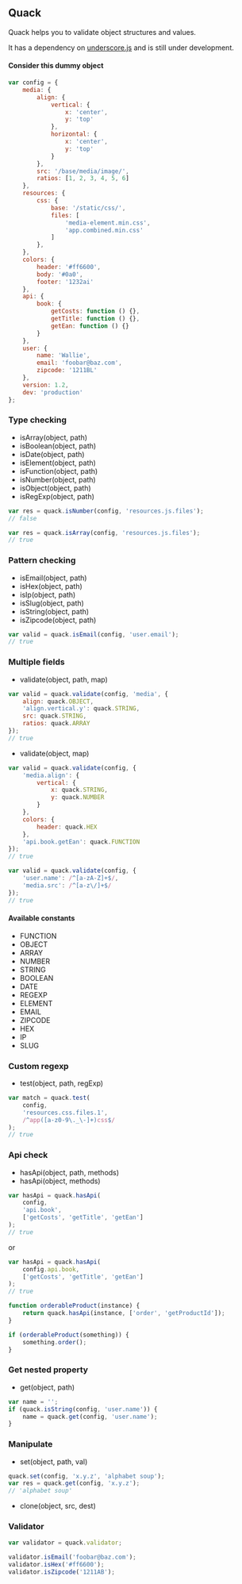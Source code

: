 ## Quack

Quack helps you to validate object structures and values.

It has a dependency on [underscore.js](http://underscorejs.org/) and is still under development.


#### Consider this dummy object
```js
var config = {
    media: {
        align: {
            vertical: {
                x: 'center',
                y: 'top'
            },
            horizontal: {
                x: 'center',
                y: 'top'
            }
        },
        src: '/base/media/image/',
        ratios: [1, 2, 3, 4, 5, 6]
    },
    resources: {
        css: {
            base: '/static/css/',
            files: [
                'media-element.min.css',
                'app.combined.min.css'
            ]
        },
    },
    colors: {
        header: '#ff6600',
        body: '#0a0',
        footer: '1232ai'
    },
    api: {
        book: {
            getCosts: function () {},
            getTitle: function () {},
            getEan: function () {}
        }
    },
    user: {
        name: 'Wallie',
        email: 'foobar@baz.com',
        zipcode: '1211BL'
    },
    version: 1.2,
    dev: 'production'
};
```
### Type checking

* isArray(object, path)
* isBoolean(object, path)
* isDate(object, path)
* isElement(object, path)
* isFunction(object, path)
* isNumber(object, path)
* isObject(object, path)
* isRegExp(object, path)

```js
var res = quack.isNumber(config, 'resources.js.files');
// false

var res = quack.isArray(config, 'resources.js.files');
// true
```

### Pattern checking

* isEmail(object, path)
* isHex(object, path)
* isIp(object, path)
* isSlug(object, path)
* isString(object, path)
* isZipcode(object, path)

```js
var valid = quack.isEmail(config, 'user.email');
// true
```

### Multiple fields
* validate(object, path, map)

```js
var valid = quack.validate(config, 'media', {
    align: quack.OBJECT,
    'align.vertical.y': quack.STRING,
    src: quack.STRING,
    ratios: quack.ARRAY
});
// true
```
* validate(object, map)

```js
var valid = quack.validate(config, {
    'media.align': {
        vertical: {
            x: quack.STRING,
            y: quack.NUMBER
        }
    },
    colors: {
        header: quack.HEX
    },
    'api.book.getEan': quack.FUNCTION
});
// true
```

```js
var valid = quack.validate(config, {
    'user.name': /^[a-zA-Z]+$/,
    'media.src': /^[a-z\/]+$/
});
// true
```

#### Available constants
* FUNCTION
* OBJECT
* ARRAY
* NUMBER
* STRING
* BOOLEAN
* DATE
* REGEXP
* ELEMENT
* EMAIL
* ZIPCODE
* HEX
* IP
* SLUG

### Custom regexp

* test(object, path, regExp)

```js
var match = quack.test(
    config,
    'resources.css.files.1',
    /^app([a-z0-9\._\-]+)css$/
);
// true
```

### Api check

* hasApi(object, path, methods)
* hasApi(object, methods)

```js
var hasApi = quack.hasApi(
    config,
    'api.book',
    ['getCosts', 'getTitle', 'getEan']
);
// true
```

or

```js
var hasApi = quack.hasApi(
    config.api.book,
    ['getCosts', 'getTitle', 'getEan']
);
// true
```

```js
function orderableProduct(instance) {
    return quack.hasApi(instance, ['order', 'getProductId']);
}

if (orderableProduct(something)) {
    something.order();
}
```

### Get nested property

* get(object, path)

```js
var name = '';
if (quack.isString(config, 'user.name')) {
    name = quack.get(config, 'user.name');
}
```

### Manipulate

* set(object, path, val)
```js
quack.set(config, 'x.y.z', 'alphabet soup');
var res = quack.get(config, 'x.y.z');
// 'alphabet soup'
```

* clone(object, src, dest)


### Validator

```js
var validator = quack.validator;

validator.isEmail('foobar@baz.com');
validator.isHex('#ff6600');
validator.isZipcode('1211AB');
```


